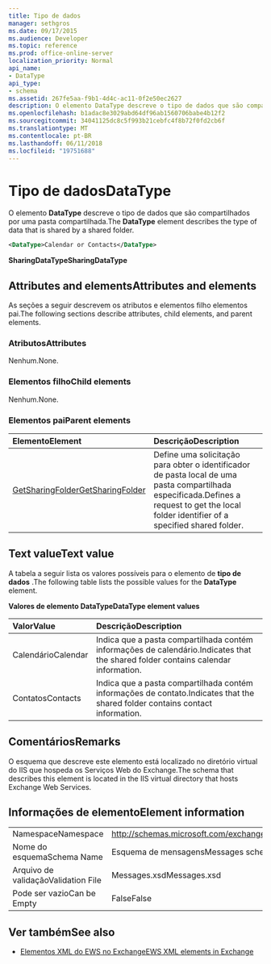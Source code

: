 ```yaml
---
title: Tipo de dados
manager: sethgros
ms.date: 09/17/2015
ms.audience: Developer
ms.topic: reference
ms.prod: office-online-server
localization_priority: Normal
api_name:
- DataType
api_type:
- schema
ms.assetid: 267fe5aa-f9b1-4d4c-ac11-0f2e50ec2627
description: O elemento DataType descreve o tipo de dados que são compartilhados por uma pasta compartilhada.
ms.openlocfilehash: b1adac8e3029abd64df96ab1560706babe4b12f2
ms.sourcegitcommit: 34041125dc8c5f993b21cebfc4f8b72f0fd2cb6f
ms.translationtype: MT
ms.contentlocale: pt-BR
ms.lasthandoff: 06/11/2018
ms.locfileid: "19751688"
---
```

# <a name="datatype"></a><span data-ttu-id="a9eda-103">Tipo de dados</span><span class="sxs-lookup"><span data-stu-id="a9eda-103">DataType</span></span>

<span data-ttu-id="a9eda-104">O elemento **DataType** descreve o tipo de dados que são compartilhados por uma pasta compartilhada.</span><span class="sxs-lookup"><span data-stu-id="a9eda-104">The **DataType** element describes the type of data that is shared by a shared folder.</span></span> 
  
```xml
<DataType>Calendar or Contacts</DataType>
```

<span data-ttu-id="a9eda-105">**SharingDataType**</span><span class="sxs-lookup"><span data-stu-id="a9eda-105">**SharingDataType**</span></span>

## <a name="attributes-and-elements"></a><span data-ttu-id="a9eda-106">Attributes and elements</span><span class="sxs-lookup"><span data-stu-id="a9eda-106">Attributes and elements</span></span>

<span data-ttu-id="a9eda-107">As seções a seguir descrevem os atributos e elementos filho elementos pai.</span><span class="sxs-lookup"><span data-stu-id="a9eda-107">The following sections describe attributes, child elements, and parent elements.</span></span>
  
### <a name="attributes"></a><span data-ttu-id="a9eda-108">Atributos</span><span class="sxs-lookup"><span data-stu-id="a9eda-108">Attributes</span></span>

<span data-ttu-id="a9eda-109">Nenhum.</span><span class="sxs-lookup"><span data-stu-id="a9eda-109">None.</span></span>
  
### <a name="child-elements"></a><span data-ttu-id="a9eda-110">Elementos filho</span><span class="sxs-lookup"><span data-stu-id="a9eda-110">Child elements</span></span>

<span data-ttu-id="a9eda-111">Nenhum.</span><span class="sxs-lookup"><span data-stu-id="a9eda-111">None.</span></span>
  
### <a name="parent-elements"></a><span data-ttu-id="a9eda-112">Elementos pai</span><span class="sxs-lookup"><span data-stu-id="a9eda-112">Parent elements</span></span>

|<span data-ttu-id="a9eda-113">**Elemento**</span><span class="sxs-lookup"><span data-stu-id="a9eda-113">**Element**</span></span>|<span data-ttu-id="a9eda-114">**Descrição**</span><span class="sxs-lookup"><span data-stu-id="a9eda-114">**Description**</span></span>|
|:-----|:-----|
|[<span data-ttu-id="a9eda-115">GetSharingFolder</span><span class="sxs-lookup"><span data-stu-id="a9eda-115">GetSharingFolder</span></span>](getsharingfolder.md) <br/> |<span data-ttu-id="a9eda-116">Define uma solicitação para obter o identificador de pasta local de uma pasta compartilhada especificada.</span><span class="sxs-lookup"><span data-stu-id="a9eda-116">Defines a request to get the local folder identifier of a specified shared folder.</span></span>  <br/> |
   
## <a name="text-value"></a><span data-ttu-id="a9eda-117">Text value</span><span class="sxs-lookup"><span data-stu-id="a9eda-117">Text value</span></span>

<span data-ttu-id="a9eda-118">A tabela a seguir lista os valores possíveis para o elemento de **tipo de dados** .</span><span class="sxs-lookup"><span data-stu-id="a9eda-118">The following table lists the possible values for the **DataType** element.</span></span> 
  
<span data-ttu-id="a9eda-119">**Valores de elemento DataType**</span><span class="sxs-lookup"><span data-stu-id="a9eda-119">**DataType element values**</span></span>

|<span data-ttu-id="a9eda-120">**Valor**</span><span class="sxs-lookup"><span data-stu-id="a9eda-120">**Value**</span></span>|<span data-ttu-id="a9eda-121">**Descrição**</span><span class="sxs-lookup"><span data-stu-id="a9eda-121">**Description**</span></span>|
|:-----|:-----|
|<span data-ttu-id="a9eda-122">Calendário</span><span class="sxs-lookup"><span data-stu-id="a9eda-122">Calendar</span></span>  <br/> |<span data-ttu-id="a9eda-123">Indica que a pasta compartilhada contém informações de calendário.</span><span class="sxs-lookup"><span data-stu-id="a9eda-123">Indicates that the shared folder contains calendar information.</span></span>  <br/> |
|<span data-ttu-id="a9eda-124">Contatos</span><span class="sxs-lookup"><span data-stu-id="a9eda-124">Contacts</span></span>  <br/> |<span data-ttu-id="a9eda-125">Indica que a pasta compartilhada contém informações de contato.</span><span class="sxs-lookup"><span data-stu-id="a9eda-125">Indicates that the shared folder contains contact information.</span></span>  <br/> |
   
## <a name="remarks"></a><span data-ttu-id="a9eda-126">Comentários</span><span class="sxs-lookup"><span data-stu-id="a9eda-126">Remarks</span></span>

<span data-ttu-id="a9eda-127">O esquema que descreve este elemento está localizado no diretório virtual do IIS que hospeda os Serviços Web do Exchange.</span><span class="sxs-lookup"><span data-stu-id="a9eda-127">The schema that describes this element is located in the IIS virtual directory that hosts Exchange Web Services.</span></span>
  
## <a name="element-information"></a><span data-ttu-id="a9eda-128">Informações de elemento</span><span class="sxs-lookup"><span data-stu-id="a9eda-128">Element information</span></span>

|||
|:-----|:-----|
|<span data-ttu-id="a9eda-129">Namespace</span><span class="sxs-lookup"><span data-stu-id="a9eda-129">Namespace</span></span>  <br/> |http://schemas.microsoft.com/exchange/services/2006/messages  <br/> |
|<span data-ttu-id="a9eda-130">Nome do esquema</span><span class="sxs-lookup"><span data-stu-id="a9eda-130">Schema Name</span></span>  <br/> |<span data-ttu-id="a9eda-131">Esquema de mensagens</span><span class="sxs-lookup"><span data-stu-id="a9eda-131">Messages schema</span></span>  <br/> |
|<span data-ttu-id="a9eda-132">Arquivo de validação</span><span class="sxs-lookup"><span data-stu-id="a9eda-132">Validation File</span></span>  <br/> |<span data-ttu-id="a9eda-133">Messages.xsd</span><span class="sxs-lookup"><span data-stu-id="a9eda-133">Messages.xsd</span></span>  <br/> |
|<span data-ttu-id="a9eda-134">Pode ser vazio</span><span class="sxs-lookup"><span data-stu-id="a9eda-134">Can be Empty</span></span>  <br/> |<span data-ttu-id="a9eda-135">False</span><span class="sxs-lookup"><span data-stu-id="a9eda-135">False</span></span>  <br/> |
   
## <a name="see-also"></a><span data-ttu-id="a9eda-136">Ver também</span><span class="sxs-lookup"><span data-stu-id="a9eda-136">See also</span></span>

- [<span data-ttu-id="a9eda-137">Elementos XML do EWS no Exchange</span><span class="sxs-lookup"><span data-stu-id="a9eda-137">EWS XML elements in Exchange</span></span>](ews-xml-elements-in-exchange.md)

